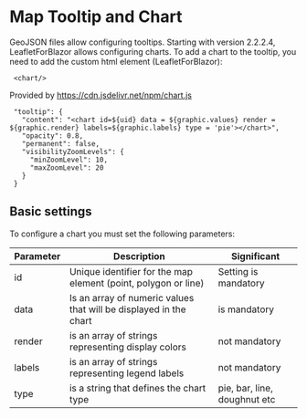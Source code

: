# Map Tooltip and Chart

GeoJSON files allow configuring tooltips. Starting with version 2.2.2.4, LeafletForBlazor allows configuring charts. To add a chart to the tooltip, you need to add the custom html element (LeafletForBlazor):

     <chart/>

Provided by https://cdn.jsdelivr.net/npm/chart.js

     "tooltip": {
       "content": "<chart id=${uid} data = ${graphic.values} render = ${graphic.render} labels=${graphic.labels} type = 'pie'></chart>",
       "opacity": 0.8,
       "permanent": false,
       "visibilityZoomLevels": {
         "minZoomLevel": 10,
         "maxZoomLevel": 20
       }
     }

## Basic settings

To configure a chart you must set the following parameters:

| Parameter | Description | Significant |
| --- | --- | --- |
| id | Unique identifier for the map element (point, polygon or line) | Setting is mandatory |
| data | Is an array of numeric values ​​that will be displayed in the chart | is mandatory |
| render | is an array of strings representing display colors | not mandatory |
| labels | is an array of strings representing legend labels | not mandatory |
| type | is a string that defines the chart type | pie, bar, line, doughnut etc |

